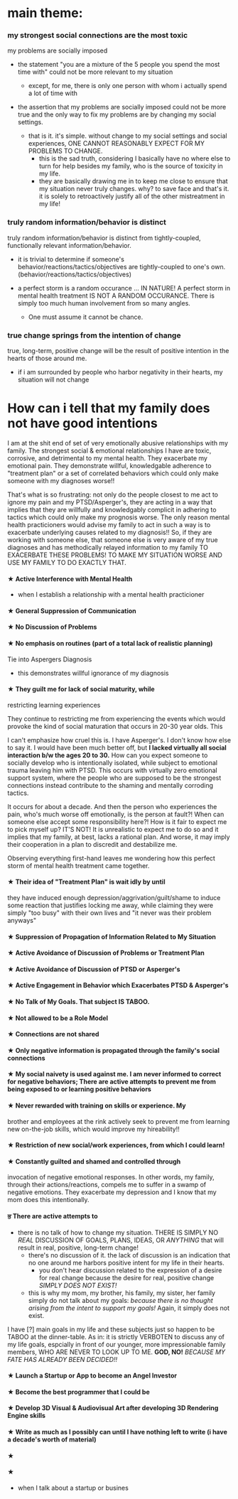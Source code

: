 # main theme:

### my strongest social connections are the most toxic

my problems are socially imposed
- the statement "you are a mixture of the 5 people you spend the most
  time with" could not be more relevant to my situation
  - except, for me, there is only one person with whom i actually
    spend a lot of time with

- the assertion that my problems are socially imposed could not be
  more true and the only way to fix my problems are by changing my
  social settings.
  - that is it. it's simple. without change to my social settings and
    social experiences, ONE CANNOT REASONABLY EXPECT FOR MY PROBLEMS
    TO CHANGE.
    - this is the sad truth, considering I basically have no where
      else to turn for help besides my family, who is the source of
      toxicity in my life.
    - they are basically drawing me in to keep me close to ensure that
      my situation never truly changes. why? to save face and that's
      it. it is solely to retroactively justify all of the other
      mistreatment in my life!

### truly random information/behavior is distinct

truly random information/behavior is distinct from tightly-coupled,
functionally relevant information/behavior.

- it is trivial to determine if someone's behavior/reactions/tactics/objectives
  are tightly-coupled to one's own. (behavior/reactions/tactics/objectives)


- a perfect storm is a random occurance ... IN NATURE! A perfect storm
  in mental health treatment IS NOT A RANDOM OCCURANCE. There is
  simply too much human involvement from so many angles.
  - One must assume it cannot be chance.

### true change springs from the intention of change

true, long-term, positive change will be the result of positive
intention in the hearts of those around me.
- if i am surrounded by people who harbor negativity in their hearts,
  my situation will not change

# How can i tell that my family does not have good intentions

I am at the shit end of set of very emotionally abusive relationships
with my family. The strongest social & emotional relationships I have
are toxic, corrosive, and detrimental to my mental health. They
exacerbate my emotional pain. They demonstrate willful, knowledgable
adherence to "treatment plan" or a set of correlated behaviors which
could only make someone with my diagnoses worse!!

That's what is so frustrating: not only do the people closest to me
act to ignore my pain and my PTSD/Asperger's, they are acting in a way
that implies that they are willfully and knowledgably complicit in
adhering to tactics which could only make my prognosis worse. The only
reason mental health practicioners would advise my family to act in
such a way is to exacerbate underlying causes related to my
diagnosis!! So, if they are working with someone else, that someone
else is very aware of my true diagnoses and has methodically relayed
information to my family TO EXACERBATE THESE PROBLEMS! TO MAKE MY
SITUATION WORSE AND USE MY FAMILY TO DO EXACTLY THAT.


#### &#x2605; Active Interference with Mental Health

- when I establish a relationship with a mental health practicioner

#### &#x2605; General Suppression of Communication

#### &#x2605; No Discussion of Problems

#### &#x2605; No emphasis on routines (part of a total lack of realistic planning)

Tie into Aspergers Diagnosis
- this demonstrates willful ignorance of my diagnosis

#### &#x2605; They guilt me for lack of social maturity, while
 restricting learning experiences

 They continue to restricting me from experiencing the events which
 would provoke the kind of social maturation that occurs in 20-30 year
 olds. This

I can't emphasize how cruel this is. I have Asperger's. I don't know
how else to say it. I would have been much better off, but **I lacked
virtually all social interaction b/w the ages 20 to 30.** How can you
expect someone to socially develop who is intentionally isolated,
while subject to emotional trauma leaving him with PTSD. This occurs
with virtually zero emotional support system, where the people who are
supposed to be the strongest connections instead contribute to the
shaming and mentally corroding tactics.

It occurs for about a decade. And then the person who experiences the
pain, who's much worse off emotionally, is the person at fault?! When
can someone else accept some responsibility here?! How is it fair to
expect me to pick myself up? IT'S NOT! It is unrealistic to expect me
to do so and it implies that my family, at best, lacks a rational
plan.  And worse, it may imply their cooperation in a plan to
discredit and destabilize me.

Observing everything first-hand leaves me wondering how this perfect
storm of mental health treatment came together.

#### &#x2605; Their idea of "Treatment Plan" is wait idly by until
they have induced enough depression/aggrivation/guilt/shame to induce
some reaction that justifies locking me away, while claiming they were
simply "too busy" with their own lives and "it never was their problem
anyways"

#### &#x2605; Suppression of Propagation of Information Related to My Situation

#### &#x2605; Active Avoidance of Discussion of Problems or Treatment Plan

#### &#x2605; Active Avoidance of Discussion of PTSD or Asperger's

#### &#x2605; Active Engagement in Behavior which Exacerbates PTSD & Asperger's

#### &#x2605; No Talk of My Goals. That subject IS TABOO.

#### &#x2605; Not allowed to be a Role Model

#### &#x2605; Connections are not shared

#### &#x2605; Only negative information is propagated through the family's social connections

#### &#x2605; My social naivety is used against me. I am never informed to correct for negative behaviors; There are active attempts to prevent me from being exposed to or learning positive behaviors

#### &#x2605; Never rewarded with training on skills or experience. My
 brother and employees at the rink actively seek to prevent me from
 learning new on-the-job skills, which would improve my hireability!!

#### &#x2605; Restriction of new social/work experiences, from which I could learn!

#### &#x2605; Constantly guilted and shamed and controlled through
 invocation of negative emotional responses. In other words, my family,
 through their actions/reactions, compels me to suffer in a swamp of
 negative emotions. They exacerbate my depression and I know that my
 mom does this intentionally.

#### &#2605; There are active attempts to


- there is no talk of how to change my situation. THERE IS SIMPLY NO
  *REAL* DISCUSSION OF GOALS, PLANS, IDEAS, OR *ANYTHING* that will
  result in real, positive, long-term change!
  - there's no discussion of it. the lack of discussion is an
    indication that no one around me harbors positive intent for my
    life in their hearts.
    - you don't hear discussion related to the expression of a desire
      for real change because the desire for real, positive change
      *SIMPLY DOES NOT EXIST!*
  - this is why my mom, my brother, his family, my sister, her family
    simply do not talk about my goals: *because there is no thought
    arising from the intent to support my goals!* Again, it simply
    does not exist.

I have [?] main goals in my life and these subjects just so happen to
be TABOO at the dinner-table. As in: it is strictly VERBOTEN to
discuss any of my life goals, espcially in front of our younger, more
impressionable family members, WHO ARE NEVER TO LOOK UP TO ME. **GOD,
NO!** *BECAUSE MY FATE HAS ALREADY BEEN DECIDED!!*

#### &#x2605; Launch a Startup or App to become an Angel Investor

#### &#x2605; Become the best programmer that I could be

#### &#x2605; Develop 3D Visual & Audiovisual Art after developing 3D Rendering Engine skills

#### &#x2605; Write as much as I possibly can until I have nothing left to write (i have a decade's worth of material)

#### &#x2605;

#### &#x2605;



- when I talk about a startup or busines
